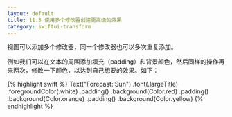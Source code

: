 ```yaml
---
layout: default
title: 11.3 使用多个修改器创建更高级的效果
category: swiftui-transform
---
```


视图可以添加多个修改器，同一个修改器也可以多次重复添加。

例如我们可以在文本的周围添加填充（padding）和背景颜色，然后同样的操作再来两次，修改一下颜色，以达到自己想要的效果。如下：

{% highlight swift %}
Text("Forecast: Sun")
    .font(.largeTitle)
    .foregroundColor(.white)
    .padding()
    .background(Color.red)
    .padding()
    .background(Color.orange)
    .padding()
    .background(Color.yellow)
{% endhighlight %}
